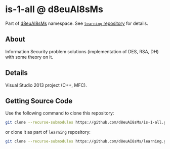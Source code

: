 # is-1-all @ d8euAI8sMs

Part of [d8euAI8sMs](https://github.com/d8euAI8sMs) namespace. See [`learning` repository](https://github.com/d8euAI8sMs/learning) for details.

## About

Information Security problem solutions (implementation of DES, RSA, DH) with some theory on it.

## Details

Visual Studio 2013 project (C++, MFC).

## Getting Source Code

Use the following command to clone this repository:

```sh
git clone --recurse-submodules https://github.com/d8euAI8sMs/is-1-all.git
```

or clone it as part of `learning` repository:

```sh
git clone --recurse-submodules https://github.com/d8euAI8sMs/learning.git
```
